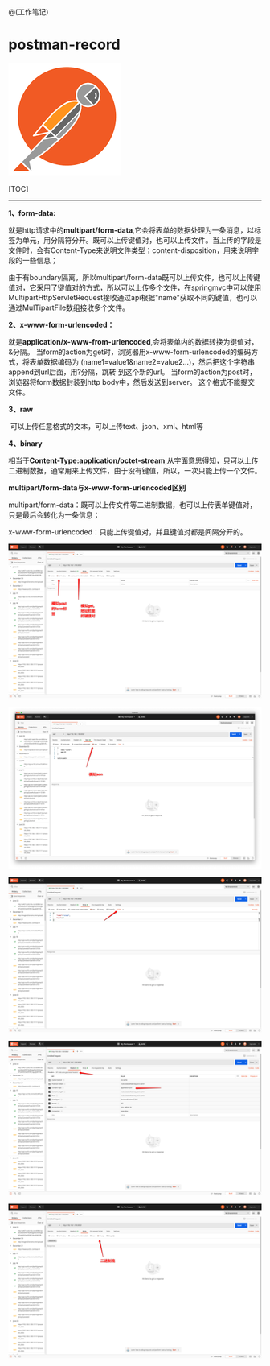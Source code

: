 @(工作笔记)

# postman-record

![Alt text](./1593975297041.png)


[TOC]

---

**1、form-data:** 

​                   就是http请求中的**multipart/form-data**,它会将表单的数据处理为一条消息，以标签为单元，用分隔符分开。既可以上传键值对，也可以上传文件。当上传的字段是文件时，会有Content-Type来说明文件类型；content-disposition，用来说明字段的一些信息；

由于有boundary隔离，所以multipart/form-data既可以上传文件，也可以上传键值对，它采用了键值对的方式，所以可以上传多个文件，在springmvc中可以使用MultipartHttpServletRequest接收通过api根据"name"获取不同的键值，也可以通过MulTipartFile数组接收多个文件。

**2、x-www-form-urlencoded：**

​             就是**application/x-www-from-urlencoded**,会将表单内的数据转换为键值对，&分隔。
当form的action为get时，浏览器用x-www-form-urlencoded的编码方式，将表单数据编码为
(name1=value1&name2=value2…)，然后把这个字符串append到url后面，用?分隔，跳转
到这个新的url。
当form的action为post时，浏览器将form数据封装到http body中，然后发送到server。
这个格式不能提交文件。

**3、raw**

​            可以上传任意格式的文本，可以上传text、json、xml、html等

**4、binary**

​          相当于**Content-Type:application/octet-stream**,从字面意思得知，只可以上传二进制数据，通常用来上传文件，由于没有键值，所以，一次只能上传一个文件。



**multipart/form-data与x-www-form-urlencoded区别**

​               multipart/form-data：既可以上传文件等二进制数据，也可以上传表单键值对，只是最后会转化为一条信息；

​               x-www-form-urlencoded：只能上传键值对，并且键值对都是间隔分开的。

![image-20200706025749263](image-20200706025749263.png)

![image-20200706030336886](image-20200706030336886.png)

![image-20200706030517949](image-20200706030517949.png)

![image-20200706030534972](image-20200706030534972.png)

![image-20200706030623437](image-20200706030623437.png)